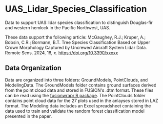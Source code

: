 # UAS_Lidar_Species_Classification
Data to support UAS lidar species classification to distinguish Douglas-fir and western hemlock in the Pacific Northwest, UAS.

These data support the following article:
McGaughey, R.J.; Kruper, A.; Bobsin, C.R.; Bormann, B.T. Tree Species Classification Based on Upper Crown Morphology Captured by
Uncrewed Aircraft System Lidar Data. Remote Sens. 2024, 16, x. https://doi.org/10.3390/xxxxx

## Data Organization
Data are organized into three folders: GroundModels, PointClouds, and ModelingData. The GroundModels folder contains ground surfaces
derived from the point cloud data and stored in FUSION's .dtm format. These files can be read using the [fusionwrapr R package](https://github.com/bmcgaughey1/fusionwrapr). The
PointClouds folder contains point cloud data for the 27 plots used in the anlayses stored in LAZ format. The Modeling data includes 
an Excel spreadsheet containing the data used to train and validate the random forest classification model presented in the paper.
